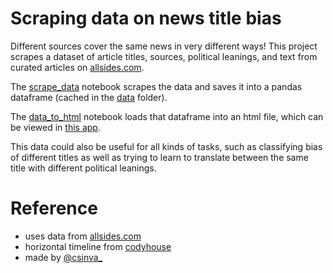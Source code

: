 # Scraping data on news title bias

Different sources cover the same news in very different ways! This project scrapes a dataset of article titles, sources, political leanings, and text from curated articles on [allsides.com](https://www.allsides.com/unbiased-balanced-news).

The [scrape_data](https://github.com/csinva/news-title-bias/blob/master/notebooks/01_scrape_data.ipynb) notebook scrapes the data and saves it into a pandas dataframe (cached in the [data](data) folder).

The [data_to_html](https://github.com/csinva/news-title-bias/blob/master/notebooks/02_data_to_html.ipynb) notebook loads that dataframe into an html file, which can be viewed in [this app](https://csinva.io/news-title-bias/app/).

This data could also be useful for all kinds of tasks, such as classifying bias of different titles as well as trying to learn to translate between the same title with different political leanings.

# Reference
- uses data from [allsides.com](https://www.allsides.com/unbiased-balanced-news)
- horizontal timeline from [codyhouse](https://codyhouse.co/gem/horizontal-timeline)
- made by [@csinva_](https://twitter.com/csinva_)
